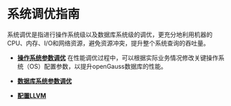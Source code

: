 # 系统调优指南<a name="ZH-CN_TOPIC_0245374527"></a>

系统调优是指进行操作系统级以及数据库系统级的调优，更充分地利用机器的CPU、内存、I/O和网络资源，避免资源冲突，提升整个系统查询的吞吐量。

-   **[操作系统参数调优](操作系统参数调优.md)**
在性能调优过程中，可以根据实际业务情况修改关键操作系统（OS）配置参数，以提升openGauss数据库的性能。
-   **[数据库系统参数调优](数据库系统参数调优.md)**

-   **[配置LLVM](配置LLVM.md)**

